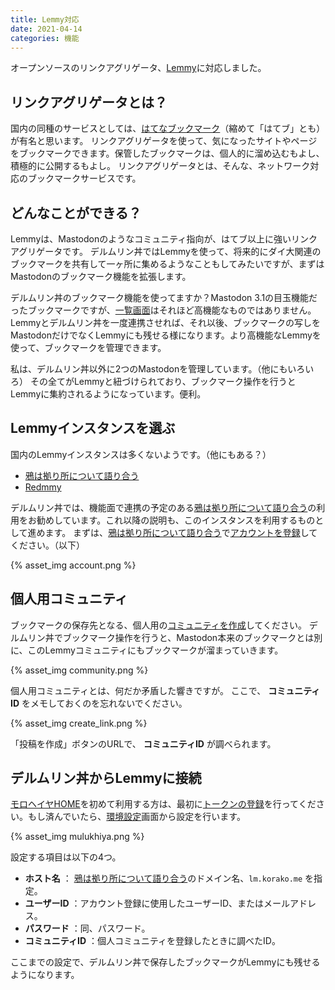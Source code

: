 ```yaml
---
title: Lemmy対応
date: 2021-04-14
categories: 機能
---
```


オープンソースのリンクアグリゲータ、[Lemmy](https://join.lemmy.ml/)に対応しました。

## リンクアグリゲータとは？

国内の同種のサービスとしては、[はてなブックマーク](https://b.hatena.ne.jp/)（縮めて「はてブ」とも）が有名と思います。
リンクアグリゲータを使って、気になったサイトやページをブックマークできます。保管したブックマークは、個人的に溜め込むもよし、積極的に公開するもよし。
リンクアグリゲータとは、そんな、ネットワーク対応のブックマークサービスです。

## どんなことができる？

Lemmyは、Mastodonのようなコミュニティ指向が、はてブ以上に強いリンクアグリゲータです。
デルムリン丼ではLemmyを使って、将来的にダイ大関連のブックマークを共有して一ヶ所に集めるようなこともしてみたいですが、まずはMastodonのブックマーク機能を拡張します。

デルムリン丼のブックマーク機能を使ってますか？Mastodon 3.1の目玉機能だったブックマークですが、[一覧画面](https://mstdn.delmulin.com/web/bookmarks)はそれほど高機能なものではありません。
Lemmyとデルムリン丼を一度連携させれば、それ以後、ブックマークの写しをMastodonだけでなくLemmyにも残せる様になります。より高機能なLemmyを使って、ブックマークを管理できます。

私は、デルムリン丼以外に2つのMastodonを管理しています。（他にもいろいろ）
その全てがLemmyと紐づけられており、ブックマーク操作を行うとLemmyに集約されるようになっています。便利。

## Lemmyインスタンスを選ぶ

国内のLemmyインスタンスは多くないようです。（他にもある？）

- [鴉は拠り所について語り合う](https://lm.korako.me/)
- [Redmmy](https://lemmy.cardina1.red/)

デルムリン丼では、機能面で連携の予定のある[鴉は拠り所について語り合う](https://lm.korako.me/)の利用をお勧めしています。これ以降の説明も、このインスタンスを利用するものとして進めます。
まずは、[鴉は拠り所について語り合う](https://lm.korako.me/)で[アカウントを登録](https://lm.korako.me/login)してください。（以下）

{% asset_img account.png %}

## 個人用コミュニティ

ブックマークの保存先となる、個人用の[コミュニティを作成](https://lm.korako.me/create_community)してください。
デルムリン丼でブックマーク操作を行うと、Mastodon本来のブックマークとは別に、このLemmyコミュニティにもブックマークが溜まっていきます。

{% asset_img community.png %}

個人用コミュニティとは、何だか矛盾した響きですが。
ここで、 __コミュニティID__ をメモしておくのを忘れないでください。

{% asset_img create_link.png %}

「投稿を作成」ボタンのURLで、 __コミュニティID__ が調べられます。

## デルムリン丼からLemmyに接続

[モロヘイヤHOME](https://mstdn.delmulin.com/mulukhiya)を初めて利用する方は、最初に[トークンの登録](https://mstdn.delmulin.com/mulukhiya/app/token)を行ってください。もし済んでいたら、[環境設定](https://mstdn.delmulin.com/mulukhiya/app/config)画面から設定を行います。

{% asset_img mulukhiya.png %}

設定する項目は以下の4つ。

- __ホスト名__ ： [鴉は拠り所について語り合う](https://lm.korako.me/)のドメイン名、`lm.korako.me` を指定。
- __ユーザーID__ ：アカウント登録に使用したユーザーID、またはメールアドレス。
- __パスワード__ ：同、パスワード。
- __コミュニティID__ ：個人コミュニティを登録したときに調べたID。

ここまでの設定で、デルムリン丼で保存したブックマークがLemmyにも残せるようになります。
